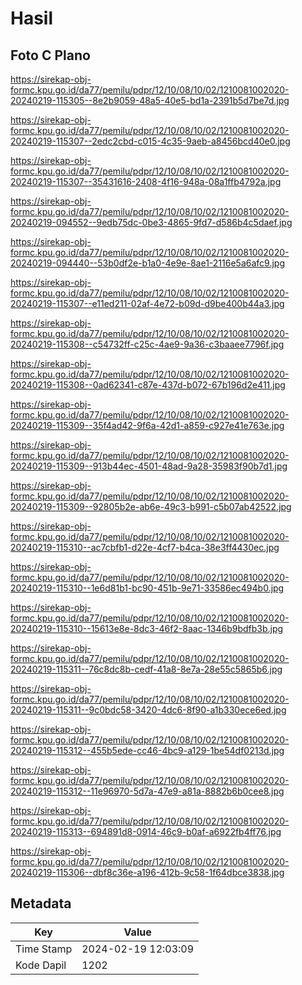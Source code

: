 # Hasil

## Foto C Plano

https://sirekap-obj-formc.kpu.go.id/da77/pemilu/pdpr/12/10/08/10/02/1210081002020-20240219-115305--8e2b9059-48a5-40e5-bd1a-2391b5d7be7d.jpg

https://sirekap-obj-formc.kpu.go.id/da77/pemilu/pdpr/12/10/08/10/02/1210081002020-20240219-115307--2edc2cbd-c015-4c35-9aeb-a8456bcd40e0.jpg

https://sirekap-obj-formc.kpu.go.id/da77/pemilu/pdpr/12/10/08/10/02/1210081002020-20240219-115307--35431616-2408-4f16-948a-08a1ffb4792a.jpg

https://sirekap-obj-formc.kpu.go.id/da77/pemilu/pdpr/12/10/08/10/02/1210081002020-20240219-094552--9edb75dc-0be3-4865-9fd7-d586b4c5daef.jpg

https://sirekap-obj-formc.kpu.go.id/da77/pemilu/pdpr/12/10/08/10/02/1210081002020-20240219-094440--53b0df2e-b1a0-4e9e-8ae1-2116e5a6afc9.jpg

https://sirekap-obj-formc.kpu.go.id/da77/pemilu/pdpr/12/10/08/10/02/1210081002020-20240219-115307--e11ed211-02af-4e72-b09d-d9be400b44a3.jpg

https://sirekap-obj-formc.kpu.go.id/da77/pemilu/pdpr/12/10/08/10/02/1210081002020-20240219-115308--c54732ff-c25c-4ae9-9a36-c3baaee7796f.jpg

https://sirekap-obj-formc.kpu.go.id/da77/pemilu/pdpr/12/10/08/10/02/1210081002020-20240219-115308--0ad62341-c87e-437d-b072-67b196d2e411.jpg

https://sirekap-obj-formc.kpu.go.id/da77/pemilu/pdpr/12/10/08/10/02/1210081002020-20240219-115309--35f4ad42-9f6a-42d1-a859-c927e41e763e.jpg

https://sirekap-obj-formc.kpu.go.id/da77/pemilu/pdpr/12/10/08/10/02/1210081002020-20240219-115309--913b44ec-4501-48ad-9a28-35983f90b7d1.jpg

https://sirekap-obj-formc.kpu.go.id/da77/pemilu/pdpr/12/10/08/10/02/1210081002020-20240219-115309--92805b2e-ab6e-49c3-b991-c5b07ab42522.jpg

https://sirekap-obj-formc.kpu.go.id/da77/pemilu/pdpr/12/10/08/10/02/1210081002020-20240219-115310--ac7cbfb1-d22e-4cf7-b4ca-38e3ff4430ec.jpg

https://sirekap-obj-formc.kpu.go.id/da77/pemilu/pdpr/12/10/08/10/02/1210081002020-20240219-115310--1e6d81b1-bc90-451b-9e71-33586ec494b0.jpg

https://sirekap-obj-formc.kpu.go.id/da77/pemilu/pdpr/12/10/08/10/02/1210081002020-20240219-115310--15613e8e-8dc3-46f2-8aac-1346b9bdfb3b.jpg

https://sirekap-obj-formc.kpu.go.id/da77/pemilu/pdpr/12/10/08/10/02/1210081002020-20240219-115311--76c8dc8b-cedf-41a8-8e7a-28e55c5865b6.jpg

https://sirekap-obj-formc.kpu.go.id/da77/pemilu/pdpr/12/10/08/10/02/1210081002020-20240219-115311--9c0bdc58-3420-4dc6-8f90-a1b330ece6ed.jpg

https://sirekap-obj-formc.kpu.go.id/da77/pemilu/pdpr/12/10/08/10/02/1210081002020-20240219-115312--455b5ede-cc46-4bc9-a129-1be54df0213d.jpg

https://sirekap-obj-formc.kpu.go.id/da77/pemilu/pdpr/12/10/08/10/02/1210081002020-20240219-115312--11e96970-5d7a-47e9-a81a-8882b6b0cee8.jpg

https://sirekap-obj-formc.kpu.go.id/da77/pemilu/pdpr/12/10/08/10/02/1210081002020-20240219-115313--694891d8-0914-46c9-b0af-a6922fb4ff76.jpg

https://sirekap-obj-formc.kpu.go.id/da77/pemilu/pdpr/12/10/08/10/02/1210081002020-20240219-115306--dbf8c36e-a196-412b-9c58-1f64dbce3838.jpg


## Metadata

| Key        | Value               |
| ---------- | ------------------- |
| Time Stamp | 2024-02-19 12:03:09 |
| Kode Dapil | 1202                |




